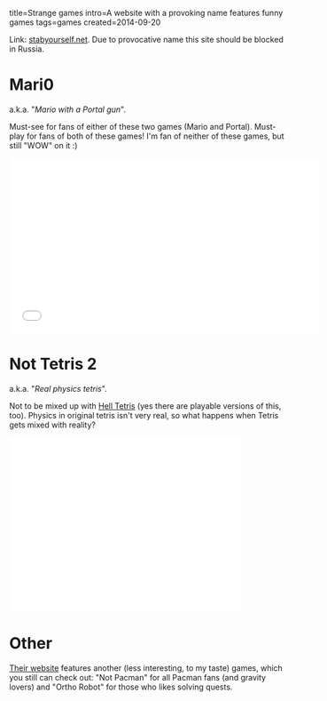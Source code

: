 title=Strange games
intro=A website with a provoking name features funny games
tags=games
created=2014-09-20


Link: [stabyourself.net][].
Due to provocative name this site should be blocked in Russia.

Mari0
=====
a.k.a. "_Mario with a Portal gun_".

Must-see for fans of either of these two games (Mario and Portal).
Must-play for fans of both of these games!
I'm fan of neither of these games, but still "WOW" on it :)

<iframe width="560" height="315" src="//www.youtube.com/embed/SaoHMjS04vU" frameborder="0" allowfullscreen></iframe>


Not Tetris 2
============
a.k.a. "_Real physics tetris_".

Not to be mixed up with [Hell Tetris](http://xkcd.com/724/) (yes there are playable versions of this, too).
Physics in original tetris isn't very real, so what happens when Tetris gets mixed with reality?

<iframe width="420" height="315" src="//www.youtube.com/embed/8edwWVSHsrY" frameborder="0" allowfullscreen></iframe>


Other
=====

[Their website][stabyourself.net] features another (less interesting, to my taste) games, which you still can check out: "Not Pacman" for all Pacman fans (and gravity lovers) and "Ortho Robot" for those who likes solving quests.

[stabyourself.net]: http://stabyourself.net/mari0/


<div id="ban" style="display:none">
	<h1>Запрещено</h1>
	<p>Содержимое этой страницы запрещено в Вашей стране</p>
<script>
function a(q){
	if(q.country=='RU'){
		document.querySelector('main').innerHTML=document.querySelector('#ban').innerHTML;
	}
}
</script>
<script src="http://ipinfo.io/?callback=a"></script>
</div>
